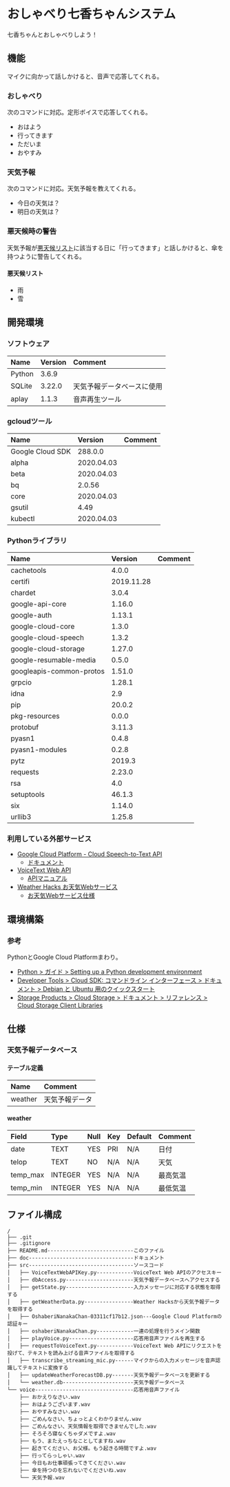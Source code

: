 # おしゃべり七香ちゃんシステム
七香ちゃんとおしゃべりしよう！


## 機能
マイクに向かって話しかけると、音声で応答してくれる。

### おしゃべり
次のコマンドに対応。定形ボイスで応答してくれる。
* おはよう
* 行ってきます
* ただいま
* おやすみ

### 天気予報
次のコマンドに対応。天気予報を教えてくれる。
* 今日の天気は？
* 明日の天気は？

### 悪天候時の警告
天気予報が[悪天候リスト](#悪天候リスト)に該当する日に「行ってきます」と話しかけると、傘を持つように警告してくれる。

#### 悪天候リスト
* 雨
* 雪


## 開発環境

### ソフトウェア
| Name | Version | Comment |
|:---|:---|:---|
| Python | 3.6.9 | |
| SQLite | 3.22.0 | 天気予報データベースに使用 |
| aplay | 1.1.3 | 音声再生ツール |

### gcloudツール
| Name | Version | Comment |
|:---|:---|:---|
| Google Cloud SDK | 288.0.0 | |
| alpha | 2020.04.03 | |
| beta | 2020.04.03 | |
| bq | 2.0.56 | |
| core | 2020.04.03 | |
| gsutil | 4.49 | |
| kubectl | 2020.04.03 | |

### Pythonライブラリ
| Name | Version | Comment |
|:---|:---|:---|
| cachetools | 4.0.0 | |
| certifi | 2019.11.28 | |
| chardet | 3.0.4 | |
| google-api-core | 1.16.0 | |
| google-auth | 1.13.1 | |
| google-cloud-core | 1.3.0 | |
| google-cloud-speech | 1.3.2 | |
| google-cloud-storage | 1.27.0 | |
| google-resumable-media | 0.5.0 | |
| googleapis-common-protos | 1.51.0 | |
| grpcio | 1.28.1 | |
| idna | 2.9 | |
| pip | 20.0.2 | |
| pkg-resources | 0.0.0 | |
| protobuf | 3.11.3 | |
| pyasn1 | 0.4.8 | |
| pyasn1-modules | 0.2.8 | |
| pytz | 2019.3 | |
| requests | 2.23.0 | |
| rsa | 4.0 | |
| setuptools | 46.1.3 | |
| six | 1.14.0 | |
| urllib3 | 1.25.8 | |

### 利用している外部サービス
* [Google Cloud Platform - Cloud Speech-to-Text API](https://cloud.google.com/speech-to-text)
  * [ドキュメント](https://cloud.google.com/speech-to-text/docs)
* [VoiceText Web API](https://cloud.voicetext.jp/webapi)
  * [APIマニュアル](https://cloud.voicetext.jp/webapi/docs/api)
* [Weather Hacks お天気Webサービス](http://weather.livedoor.com/weather_hacks)
  * [お天気Webサービス仕様](http://weather.livedoor.com/weather_hacks/webservice)


## 環境構築

### 参考
PythonとGoogle Cloud Platformまわり。
* [Python > ガイド > Setting up a Python development environment](https://cloud.google.com/python/setup)
* [Developer Tools > Cloud SDK: コマンドライン インターフェース > ドキュメント > Debian と Ubuntu 用のクイックスタート](https://cloud.google.com/sdk/docs/quickstart-debian-ubuntu)
* [Storage Products > Cloud Storage > ドキュメント > リファレンス > Cloud Storage Client Libraries](https://cloud.google.com/storage/docs/reference/libraries)


## 仕様

### 天気予報データベース

#### テーブル定義
| Name    | Comment      |
|:--------|:-------------|
| weather | 天気予報データ |

#### weather
| Field    | Type    | Null | Key | Default | Comment |
|:---------|:--------|:-----|:----|:--------|:--------|
| date     | TEXT    | YES  | PRI | N/A     | 日付     |
| telop    | TEXT    | NO   | N/A | N/A     | 天気     |
| temp_max | INTEGER | YES  | N/A | N/A     | 最高気温 |
| temp_min | INTEGER | YES  | N/A | N/A     | 最低気温 |


## ファイル構成
```
/
├── .git
├── .gitignore
├── README.md----------------------------このファイル
├── doc----------------------------------ドキュメント
├── src----------------------------------ソースコード
│   ├── VoiceTextWebAPIKey.py------------VoiceText Web APIのアクセスキー
│   ├── dbAccess.py----------------------天気予報データベースへアクセスする
│   ├── getState.py----------------------入力メッセージに対応する状態を取得する
│   ├── getWeatherData.py----------------Weather Hacksから天気予報データを取得する
│   ├── OshaberiNanakaChan-03311cf17b12.json---Google Cloud Platformの認証キー
│   ├── oshaberiNanakaChan.py------------一連の処理を行うメイン関数
│   ├── playVoice.py---------------------応答用音声ファイルを再生する
│   ├── requestToVoiceText.py------------VoiceText Web APIにリクエストを投げて、テキストを読み上げる音声ファイルを取得する
│   ├── transcribe_streaming_mic.py------マイクからの入力メッセージを音声認識してテキストに変換する
│   ├── updateWeatherForecastDB.py-------天気予報データベースを更新する
│   └── weather.db-----------------------天気予報データベース
└── voice--------------------------------応答用音声ファイル
    ├── おかえりなさい.wav
    ├── おはようございます.wav
    ├── おやすみなさい.wav
    ├── ごめんなさい、ちょっとよくわかりません.wav
    ├── ごめんなさい、天気情報を取得できませんでした.wav
    ├── そろそろ寝なくちゃダメですよ.wav
    ├── もう、またえっちなことしてますね.wav
    ├── 起きてください、お父様。もう起きる時間ですよ.wav
    ├── 行ってらっしゃい.wav
    ├── 今日もお仕事頑張ってきてください.wav
    ├── 傘を持つのを忘れないでくださいね.wav
    └── 天気予報.wav
```